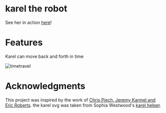# karel the robot

See her in action [here](karel-robot.vercel.app)!

# Features

Karel can move back and forth in time

![timetravel](https://media.giphy.com/media/VesNQ8INZRVQ62yGuU/giphy.gif)

# Acknowledgments

This project was inspired by the work of [Chris Piech, Jeremy Karmel and Eric Roberts](https://compedu.stanford.edu/karel-reader/docs/python/en/ide.html).
the karel svg was taken from Sophia Westwood's [karel helper](https://karelhelper.com/).

